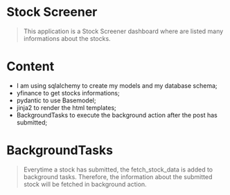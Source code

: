 # Stock Screener
>This application is a Stock Screener dashboard where are listed many informations about the stocks.

# Content
- I am using sqlalchemy to create my models and my database schema;
- yfinance to get stocks informations;
- pydantic to use Basemodel;
- jinja2 to render the html templates;
- BackgroundTasks to execute the background action after the post has submitted;

# BackgroundTasks
> Everytime a stock has submitted, the fetch_stock_data is added to background tasks. Therefore, the information about the submitted stock will be fetched in background action.

